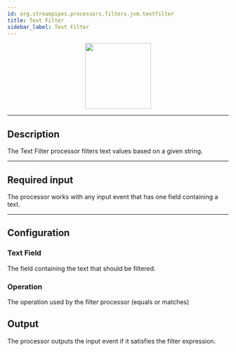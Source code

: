 ```yaml
---
id: org.streampipes.processors.filters.jvm.textfilter
title: Text Filter
sidebar_label: Text Filter
---
```




<p align="center"> 
    <img src="/docs/img/pipeline-elements/org.streampipes.processors.filters.jvm.textfilter/icon.png" width="150px;" class="pe-image-documentation"/>
</p>

***

## Description
The Text Filter processor filters text values based on a given string.

***

## Required input
The processor works with any input event that has one field containing a text.

***

## Configuration

### Text Field
The field containing the text that should be filtered.


### Operation
The operation used by the filter processor (equals or matches)

## Output
The processor outputs the input event if it satisfies the filter expression.